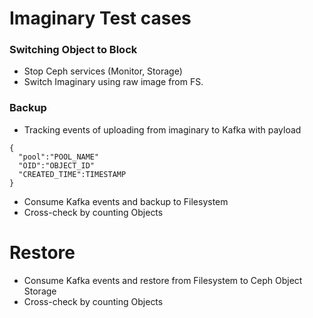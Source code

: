 # Imaginary Test cases
### Switching Object to Block
* Stop Ceph services (Monitor, Storage)
* Switch Imaginary using raw image from FS.
### Backup
* Tracking events of uploading from imaginary to Kafka with payload
```
{
  "pool":"POOL_NAME"
  "OID":"OBJECT_ID"
  "CREATED_TIME":TIMESTAMP
}
```
* Consume Kafka events and backup to Filesystem
* Cross-check by counting Objects
# Restore
* Consume Kafka events and restore from Filesystem to Ceph Object Storage
* Cross-check by counting Objects
